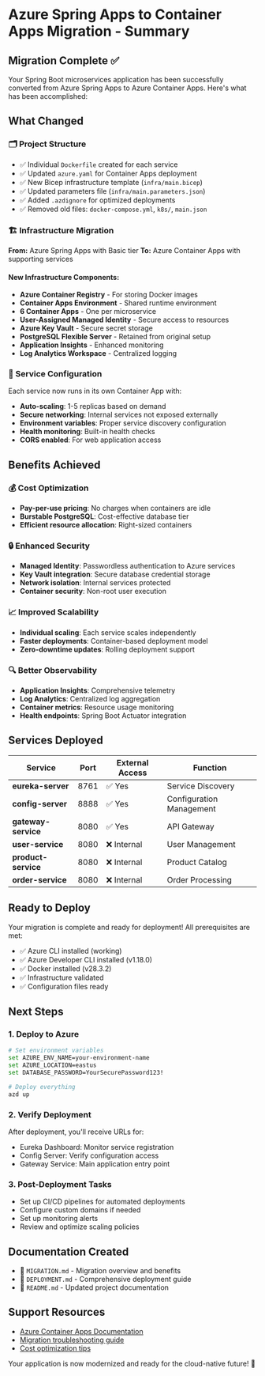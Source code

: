 # Azure Spring Apps to Container Apps Migration - Summary

## Migration Complete ✅

Your Spring Boot microservices application has been successfully converted from Azure Spring Apps to Azure Container Apps. Here's what has been accomplished:

## What Changed

### 🗂️ Project Structure
- ✅ Individual `Dockerfile` created for each service
- ✅ Updated `azure.yaml` for Container Apps deployment
- ✅ New Bicep infrastructure template (`infra/main.bicep`)
- ✅ Updated parameters file (`infra/main.parameters.json`)
- ✅ Added `.azdignore` for optimized deployments
- ✅ Removed old files: `docker-compose.yml`, `k8s/`, `main.json`

### 🏗️ Infrastructure Migration
**From:** Azure Spring Apps with Basic tier
**To:** Azure Container Apps with supporting services

#### New Infrastructure Components:
- **Azure Container Registry** - For storing Docker images
- **Container Apps Environment** - Shared runtime environment
- **6 Container Apps** - One per microservice
- **User-Assigned Managed Identity** - Secure access to resources
- **Azure Key Vault** - Secure secret storage
- **PostgreSQL Flexible Server** - Retained from original setup
- **Application Insights** - Enhanced monitoring
- **Log Analytics Workspace** - Centralized logging

### 🔧 Service Configuration
Each service now runs in its own Container App with:
- **Auto-scaling**: 1-5 replicas based on demand
- **Secure networking**: Internal services not exposed externally
- **Environment variables**: Proper service discovery configuration
- **Health monitoring**: Built-in health checks
- **CORS enabled**: For web application access

## Benefits Achieved

### 💰 Cost Optimization
- **Pay-per-use pricing**: No charges when containers are idle
- **Burstable PostgreSQL**: Cost-effective database tier
- **Efficient resource allocation**: Right-sized containers

### 🔒 Enhanced Security
- **Managed Identity**: Passwordless authentication to Azure services
- **Key Vault integration**: Secure database credential storage
- **Network isolation**: Internal services protected
- **Container security**: Non-root user execution

### 📈 Improved Scalability
- **Individual scaling**: Each service scales independently
- **Faster deployments**: Container-based deployment model
- **Zero-downtime updates**: Rolling deployment support

### 🔍 Better Observability
- **Application Insights**: Comprehensive telemetry
- **Log Analytics**: Centralized log aggregation
- **Container metrics**: Resource usage monitoring
- **Health endpoints**: Spring Boot Actuator integration

## Services Deployed

| Service | Port | External Access | Function |
|---------|------|-----------------|----------|
| **eureka-server** | 8761 | ✅ Yes | Service Discovery |
| **config-server** | 8888 | ✅ Yes | Configuration Management |
| **gateway-service** | 8080 | ✅ Yes | API Gateway |
| **user-service** | 8080 | ❌ Internal | User Management |
| **product-service** | 8080 | ❌ Internal | Product Catalog |
| **order-service** | 8080 | ❌ Internal | Order Processing |

## Ready to Deploy

Your migration is complete and ready for deployment! All prerequisites are met:
- ✅ Azure CLI installed (working)
- ✅ Azure Developer CLI installed (v1.18.0)
- ✅ Docker installed (v28.3.2)
- ✅ Infrastructure validated
- ✅ Configuration files ready

## Next Steps

### 1. Deploy to Azure
```bash
# Set environment variables
set AZURE_ENV_NAME=your-environment-name
set AZURE_LOCATION=eastus
set DATABASE_PASSWORD=YourSecurePassword123!

# Deploy everything
azd up
```

### 2. Verify Deployment
After deployment, you'll receive URLs for:
- Eureka Dashboard: Monitor service registration
- Config Server: Verify configuration access
- Gateway Service: Main application entry point

### 3. Post-Deployment Tasks
- Set up CI/CD pipelines for automated deployments
- Configure custom domains if needed
- Set up monitoring alerts
- Review and optimize scaling policies

## Documentation Created

- 📖 `MIGRATION.md` - Migration overview and benefits
- 📖 `DEPLOYMENT.md` - Comprehensive deployment guide
- 📖 `README.md` - Updated project documentation

## Support Resources

- [Azure Container Apps Documentation](https://docs.microsoft.com/azure/container-apps/)
- [Migration troubleshooting guide](./DEPLOYMENT.md#troubleshooting)
- [Cost optimization tips](./DEPLOYMENT.md#cost-optimization)

Your application is now modernized and ready for the cloud-native future! 🚀
